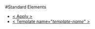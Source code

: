 #Standard Elements

* [&lt; Apply >](Apply.md)
* [&lt; Template name="*template-name*" >](Template.md)
